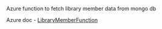 Azure function to fetch library member data from mongo db

Azure doc - [LibraryMemberFunction](https://github.com/Azure-Samples/todo-csharp-sql-swa-func)
